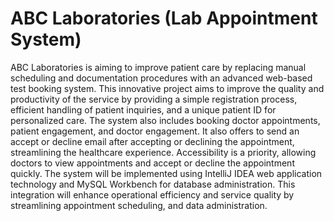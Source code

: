 # ABC Laboratories (Lab Appointment System)
ABC Laboratories is aiming to improve patient care by replacing manual scheduling and documentation procedures with an advanced web-based test booking system. This innovative project aims to improve the quality and productivity of the service by providing a simple registration process, efficient handling of patient inquiries, and a unique patient ID for personalized care. The system also includes booking doctor appointments, patient engagement, and doctor engagement. It also offers to send an accept or decline email after accepting or declining the appointment, streamlining the healthcare experience. Accessibility is a priority, allowing doctors to view appointments and accept or decline the appointment quickly. The system will be implemented using IntelliJ IDEA web application technology and MySQL Workbench for database administration. This integration will enhance operational efficiency and service quality by streamlining appointment scheduling, and data administration.
 
